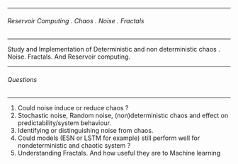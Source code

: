 ------------------------------------------------
###### Reservoir Computing . Chaos . Noise . Fractals
-----------------------------------------------
Study and Implementation of Deterministic and non deterministic chaos . Noise. Fractals. And Reservoir computing.


------------------------------------------------
 ###### Questions
-----------------------------------------------
  1. Could noise induce or reduce chaos ?
  2. Stochastic noise, Random noise, (non)deterministic chaos and effect on predictability/system behaviour.
  3. Identifying or distinguishing noise from chaos.
  4. Could models  (ESN or LSTM for example) still perform well for nondeterministic and chaotic system ?
  5. Understanding Fractals. And how useful they are to Machine learning
  
